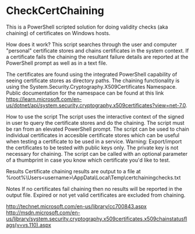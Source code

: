 # CheckCertChaining
This is a PowerShell scripted solution for doing validity checks (aka chaining) of certificates on Windows hosts.

How does it work? 
This script searches through the user and computer "personal" certificate stores and chains certificates in the system context. If a certificate fails the chaining the resultant failure details are reported at the PowerShell prompt as well as in a text file. 

The certificates are found using the integrated PowerShell capability of seeing certificate stores as directory paths. The chaining functionality is using the System.Security.Cryptography.X509Certificates Namespace. Public documentation for the namespace can be found at this link https://learn.microsoft.com/en-us/dotnet/api/system.security.cryptography.x509certificates?view=net-7.0.


How to use the script
The script uses the interactive context of the signed in user to query the certificate stores and do the chaining.
The script must be ran from an elevated PowerShell prompt.
The script can be used to chain individual certificates in accesible certificate stores which can be useful when testing a certificate to be used in a service. Warning: Export/import the certificates to be tested with public keys only. The private key is not necessary for chaining.
The script can be called with an optional parameter of a thumbprint in case you know which certificate you'd like to test.

Results
Certificate chaining results are output to a file at %root%\Users\<username>\AppData\Local\Temp\certchainingchecks.txt 

Notes
If no certificates fail chaining then no results will be reported in the output file.
Expired or not yet valid certificates are excluded from chaining. 

http://technet.microsoft.com/en-us/library/cc700843.aspx
http://msdn.microsoft.com/en-us/library/system.security.cryptography.x509certificates.x509chainstatusflags(v=vs.110).aspx 
